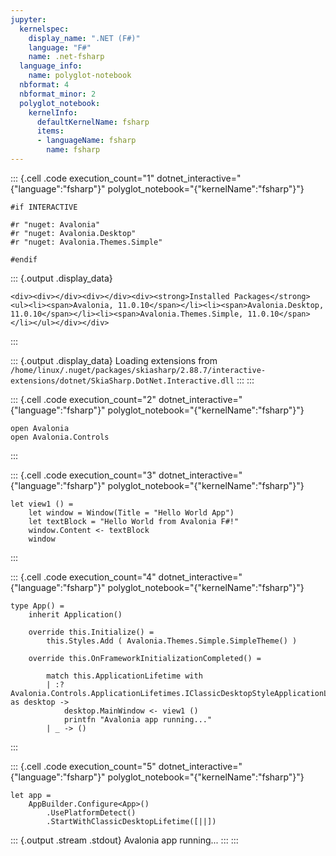 ```yaml
---
jupyter:
  kernelspec:
    display_name: ".NET (F#)"
    language: "F#"
    name: .net-fsharp
  language_info:
    name: polyglot-notebook
  nbformat: 4
  nbformat_minor: 2
  polyglot_notebook:
    kernelInfo:
      defaultKernelName: fsharp
      items:
      - languageName: fsharp
        name: fsharp
---
```


::: {.cell .code execution_count="1" dotnet_interactive="{\"language\":\"fsharp\"}" polyglot_notebook="{\"kernelName\":\"fsharp\"}"}
``` F#
#if INTERACTIVE

#r "nuget: Avalonia"
#r "nuget: Avalonia.Desktop"
#r "nuget: Avalonia.Themes.Simple"

#endif
```

::: {.output .display_data}
```{=html}
<div><div></div><div></div><div><strong>Installed Packages</strong><ul><li><span>Avalonia, 11.0.10</span></li><li><span>Avalonia.Desktop, 11.0.10</span></li><li><span>Avalonia.Themes.Simple, 11.0.10</span></li></ul></div></div>
```
:::

::: {.output .display_data}
    Loading extensions from `/home/linux/.nuget/packages/skiasharp/2.88.7/interactive-extensions/dotnet/SkiaSharp.DotNet.Interactive.dll`
:::
:::

::: {.cell .code execution_count="2" dotnet_interactive="{\"language\":\"fsharp\"}" polyglot_notebook="{\"kernelName\":\"fsharp\"}"}
``` F#
open Avalonia
open Avalonia.Controls
```
:::

::: {.cell .code execution_count="3" dotnet_interactive="{\"language\":\"fsharp\"}" polyglot_notebook="{\"kernelName\":\"fsharp\"}"}
``` F#
let view1 () =
    let window = Window(Title = "Hello World App")
    let textBlock = "Hello World from Avalonia F#!"
    window.Content <- textBlock
    window
```
:::

::: {.cell .code execution_count="4" dotnet_interactive="{\"language\":\"fsharp\"}" polyglot_notebook="{\"kernelName\":\"fsharp\"}"}
``` F#
type App() = 
    inherit Application()

    override this.Initialize() =
        this.Styles.Add ( Avalonia.Themes.Simple.SimpleTheme() )

    override this.OnFrameworkInitializationCompleted() =

        match this.ApplicationLifetime with
        | :? Avalonia.Controls.ApplicationLifetimes.IClassicDesktopStyleApplicationLifetime as desktop ->
            desktop.MainWindow <- view1 ()
            printfn "Avalonia app running..."
        | _ -> ()
```
:::

::: {.cell .code execution_count="5" dotnet_interactive="{\"language\":\"fsharp\"}" polyglot_notebook="{\"kernelName\":\"fsharp\"}"}
``` F#
let app = 
    AppBuilder.Configure<App>()
        .UsePlatformDetect()
        .StartWithClassicDesktopLifetime([||])
```

::: {.output .stream .stdout}
    Avalonia app running...
:::
:::
